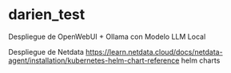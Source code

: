 # darien_test
Despliegue de OpenWebUI + Ollama con Modelo LLM Local

Despliegue de Netdata
https://learn.netdata.cloud/docs/netdata-agent/installation/kubernetes-helm-chart-reference
helm charts 

